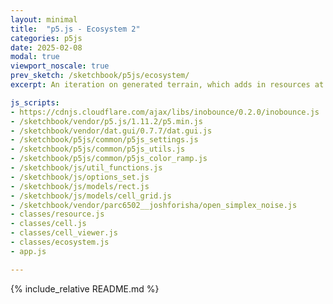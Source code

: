 ```yaml
---
layout: minimal
title:  "p5.js - Ecosystem 2"
categories: p5js
date: 2025-02-08
modal: true
viewport_noscale: true
prev_sketch: /sketchbook/p5js/ecosystem/
excerpt: An iteration on generated terrain, which adds in resources at different elevations.

js_scripts:
- https://cdnjs.cloudflare.com/ajax/libs/inobounce/0.2.0/inobounce.js
- /sketchbook/vendor/p5.js/1.11.2/p5.min.js
- /sketchbook/vendor/dat.gui/0.7.7/dat.gui.js
- /sketchbook/p5js/common/p5js_settings.js
- /sketchbook/p5js/common/p5js_utils.js
- /sketchbook/p5js/common/p5js_color_ramp.js
- /sketchbook/js/util_functions.js
- /sketchbook/js/options_set.js
- /sketchbook/js/models/rect.js
- /sketchbook/js/models/cell_grid.js
- /sketchbook/vendor/parc6502__joshforisha/open_simplex_noise.js
- classes/resource.js
- classes/cell.js
- classes/cell_viewer.js
- classes/ecosystem.js
- app.js

---
```


{% include_relative README.md %}
